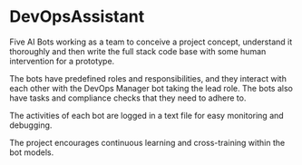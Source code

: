 # DevOpsAssistant
Five AI Bots working as a team to conceive a project concept, understand it thoroughly and then write the full stack code base with some human intervention for a prototype.

The bots have predefined roles and responsibilities, and they interact with each other with the DevOps Manager bot taking the lead role. The bots also have tasks and compliance checks that they need to adhere to.

The activities of each bot are logged in a text file for easy monitoring and debugging.

The project encourages continuous learning and cross-training within the bot models.